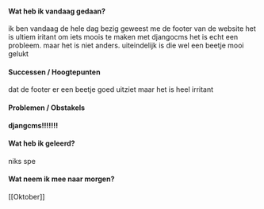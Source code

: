 
#### **Wat heb ik vandaag gedaan?**
ik ben vandaag de hele dag bezig geweest me de footer van de website het is ultiem iritant om iets moois te maken met djangocms het is echt een probleem. maar het is niet anders. uiteindelijk is die wel een beetje mooi gelukt

#### **Successen / Hoogtepunten**
dat de footer er een beetje goed uitziet maar het is heel irritant

#### **Problemen / Obstakels**
**djangcms!!!!!!!**

#### **Wat heb ik geleerd?**
niks spe

#### **Wat neem ik mee naar morgen?**







[[Oktober]]
